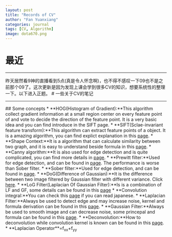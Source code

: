 ```yaml
---
layout: post
title: "Records of CV"
author: "Fan Yuanxiang"
categories: journal
tags: [CV, Algorithm]
image: dota670.png
---
```

# 最近
<HR>
昨天居然看9神的直播看到5点(真是令人怀念啊)，也不得不感叹一下09也不是之前那个09了。这次更新是因为发现上课会学到很多CV的知识，想要系统性的整理一下。以下进入正题。
# 一些关于CV的笔记
<HR>
## Some concepts
* **HOG(Histogram of Gradient):**This algorithm collect gradient information at a small region center on every feature point of and vote to decide the direction of the feature point. It is a very basic idea and you can find introduce in the SIFT page.
* **SIFT(Sclae-invariant feature transform):**This algorithm can extract feature points of a object. It is a amazing algorithm, you can find explict explanation in this <a href='https://cle.koan.osaka-u.ac.jp/webapps/blackboard/execute/content/file?cmd=view&content_id=_754106_1&course_id=_164779_1'>page</a>.
* **Shape Context:**It is a algorithm that can calculate similarity between two graph, and it is easy to understand beside formula in this <a href='https://blog.csdn.net/chishuideyu/article/details/74224083'>page</a>.
* **Canny algorithm:**It is also used for edge detection and is quite complicated, you can find more details in <a href='https://algorithm.joho.info/image-processing/canny-edge-detecter/'>page</a>.
* **Prewitt filter:**Used for edge detection, and can be found in <a href='https://algorithm.joho.info/image-processing/prewitt-filter/'>page</a>. The performance is worse than Sober filter.
* **Sober filter:**Used for edge detection, and can be found in <a href='https://algorithm.joho.info/image-processing/sobel-filter/'>page</a>.
* **DoG(Difference of Gaussian):**It is the difference between two image filtered by Gaussian filter with different variance. Click <a href='https://algorithm.joho.info/image-processing/difference-of-gaussian-filter/'>here</a>.
* **LoG Filter(Laplacian Of Gaussian Filter):**Is is a combination of LF and GF, some details can be found in this <a href='https://algorithm.joho.info/image-processing/laplacian-of-gaussian-filter/'>page</a>
* **Convolution integral:**You can check this <a href='https://www.yukisako.xyz/entry/tatamikomi'>page</a> if you can read japanese.
* **Laplacian Filter:**Always be used to detect edge and may increase noise, kernel and formula derivation can be found in this <a href='https://algorithm.joho.info/image-processing/laplacian-filter/'>page</a>.
* **Gaussian Filter:**Always be used to smooth image and can decrease noise, some princepal and formula can be found in this <a href='https://algorithm.joho.info/image-processing/gaussian-filter/'>page</a>.
* **Deconvolution:**How to deconvolution while convolution kernel is known can be found in this <a href='https://blog.csdn.net/panglinzhuo/article/details/75207855'>page</a>.
* **Laplacian Operator**=f<sub>xx</sub>+f<sub>yy</sub>
